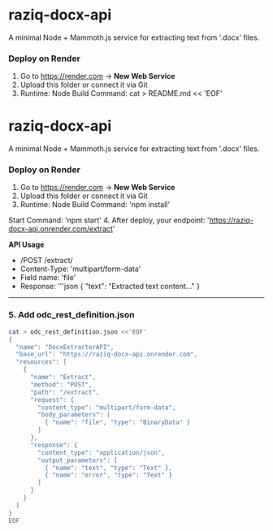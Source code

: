 # raziq-docx-api

A minimal Node + Mammoth.js service for extracting text from '.docx' files.

### Deploy on Render
1. Go to https://render.com -> **New Web Service**
2. Upload this folder or connect it via Git
3. Runtime: Node
Build Command: 
cat > README.md << 'EOF'
# raziq-docx-api

A minimal Node + Mammoth.js service for extracting text from '.docx' files.

### Deploy on Render
1. Go to https://render.com -> **New Web Service**
2. Upload this folder or connect it via Git
3. Runtime: Node
Build Command: 'npm install'

Start Command: 'npm start'
4. After deploy, your endpoint:
'https://raziq-docx-api.onrender.com/extract'

**API Usage**
- /POST /extract/
- Content-Type: 'multipart/form-data'
- Field name: 'file'
- Response:
'''json
{ "text": "Extracted text content..." }

---

### 5. Add **odc_rest_definition.json**
```bash
cat > odc_rest_definition.json <<'EOF'
{
  "name": "DocxExtractorAPI",
  "base_url": "https://raziq-docx-api.onrender.com",
  "resources": [
    {
      "name": "Extract",
      "method": "POST",
      "path": "/extract",
      "request": {
        "content_type": "multipart/form-data",
        "body_parameters": [
          { "name": "file", "type": "BinaryData" }
        ]
      },
      "response": {
        "content_type": "application/json",
        "output_parameters": [
          { "name": "text", "type": "Text" },
          { "name": "error", "type": "Text" }
        ]
      }
    }
  ]
}
EOF